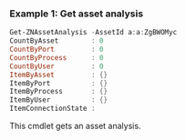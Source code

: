 ### Example 1: Get asset analysis
```powershell
Get-ZNAssetAnalysis -AssetId a:a:ZgBWOMyc
CountByAsset        : 0
CountByPort         : 0
CountByProcess      : 0
CountByUser         : 0
ItemByAsset         : {}
ItemByPort          : {}
ItemByProcess       : {}
ItemByUser          : {}
ItemConnectionState :
```

This cmdlet gets an asset analysis.
